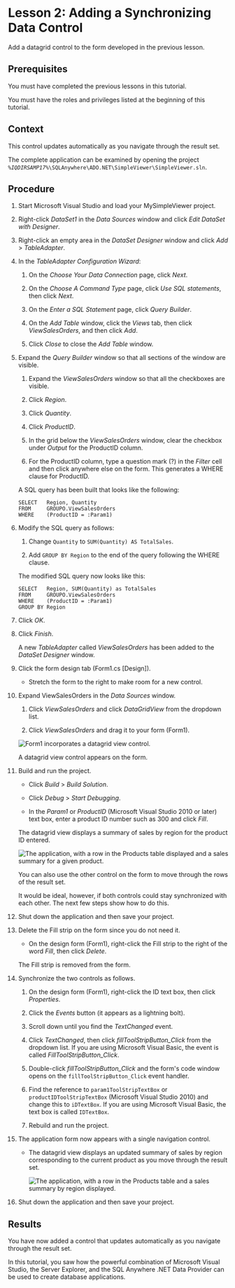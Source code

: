 <!-- loio3bd7a4cd6c5f1014b313c347a66608b6 -->

# Lesson 2: Adding a Synchronizing Data Control

Add a datagrid control to the form developed in the previous lesson.



## Prerequisites

You must have completed the previous lessons in this tutorial.

You must have the roles and privileges listed at the beginning of this tutorial.



## Context

This control updates automatically as you navigate through the result set.

The complete application can be examined by opening the project <code><i>%IQDIRSAMP17%</i>\SQLAnywhere\ADO.NET\SimpleViewer\SimpleViewer.sln</code>.



## Procedure

1.  Start Microsoft Visual Studio and load your MySimpleViewer project.

2.  Right-click *DataSet1* in the *Data Sources* window and click *Edit DataSet with Designer*.

3.  Right-click an empty area in the *DataSet Designer* window and click *Add* \> *TableAdapter*.

4.  In the *TableAdapter Configuration Wizard*:

    1.  On the *Choose Your Data Connection* page, click *Next*.

    2.  On the *Choose A Command Type* page, click *Use SQL statements*, then click *Next*.

    3.  On the *Enter a SQL Statement* page, click *Query Builder*.

    4.  On the *Add Table* window, click the *Views* tab, then click *ViewSalesOrders*, and then click *Add*.

    5.  Click *Close* to close the *Add Table* window.


5.  Expand the *Query Builder* window so that all sections of the window are visible.

    1.  Expand the *ViewSalesOrders* window so that all the checkboxes are visible.

    2.  Click *Region*.

    3.  Click *Quantity*.

    4.  Click *ProductID*.

    5.  In the grid below the *ViewSalesOrders* window, clear the checkbox under *Output* for the ProductID column.

    6.  For the ProductID column, type a question mark \(?\) in the *Filter* cell and then click anywhere else on the form. This generates a WHERE clause for ProductID.


    A SQL query has been built that looks like the following:

    ```
    SELECT   Region, Quantity
    FROM     GROUPO.ViewSalesOrders
    WHERE    (ProductID = :Param1)
    ```

6.  Modify the SQL query as follows:

    1.  Change `Quantity` to `SUM(Quantity) AS TotalSales`.

    2.  Add `GROUP BY Region` to the end of the query following the WHERE clause.


    The modified SQL query now looks like this:

    ```
    SELECT   Region, SUM(Quantity) as TotalSales
    FROM     GROUPO.ViewSalesOrders
    WHERE    (ProductID = :Param1)
    GROUP BY Region
    ```

7.  Click *OK*.

8.  Click *Finish*.

    A new *TableAdapter* called *ViewSalesOrders* has been added to the *DataSet Designer* window.

9.  Click the form design tab \(Form1.cs \[Design\]\).

    -   Stretch the form to the right to make room for a new control.


10. Expand ViewSalesOrders in the *Data Sources* window.

    1.  Click *ViewSalesOrders* and click *DataGridView* from the dropdown list.

    2.  Click *ViewSalesOrders* and drag it to your form \(Form1\).


    ![Form1 incorporates a datagrid view control.](images/graphic-pg-vs5_png_b838535.png)

    A datagrid view control appears on the form.

11. Build and run the project.

    -   Click *Build* \> *Build Solution*.

    -   Click *Debug* \> *Start Debugging*.

    -   In the *Param1* or *ProductID* \(Microsoft Visual Studio 2010 or later\) text box, enter a product ID number such as 300 and click *Fill*.


    The datagrid view displays a summary of sales by region for the product ID entered.

    ![The application, with a row in the Products table displayed and a sales summary for a given product.](images/graphic-pg-vs6_png_9b13965.png)

    You can also use the other control on the form to move through the rows of the result set.

    It would be ideal, however, if both controls could stay synchronized with each other. The next few steps show how to do this.

12. Shut down the application and then save your project.

13. Delete the Fill strip on the form since you do not need it.

    -   On the design form \(Form1\), right-click the Fill strip to the right of the word *Fill*, then click *Delete*.


    The Fill strip is removed from the form.

14. Synchronize the two controls as follows.

    1.  On the design form \(Form1\), right-click the ID text box, then click *Properties*.

    2.  Click the *Events* button \(it appears as a lightning bolt\).

    3.  Scroll down until you find the *TextChanged* event.

    4.  Click *TextChanged*, then click *fillToolStripButton\_Click* from the dropdown list. If you are using Microsoft Visual Basic, the event is called *FillToolStripButton\_Click*.

    5.  Double-click *fillToolStripButton\_Click* and the form's code window opens on the `fillToolStripButton_Click` event handler.

    6.  Find the reference to `param1ToolStripTextBox` or `productIDToolStripTextBox` \(Microsoft Visual Studio 2010\) and change this to `iDTextBox`. If you are using Microsoft Visual Basic, the text box is called `IDTextBox`.

    7.  Rebuild and run the project.


15. The application form now appears with a single navigation control.

    -   The datagrid view displays an updated summary of sales by region corresponding to the current product as you move through the result set.

        ![The application, with a row in the Products table and a sales summary by region displayed.](images/graphic-pg-vs7_png_db0793f.png)


16. Shut down the application and then save your project.




## Results

You have now added a control that updates automatically as you navigate through the result set.

In this tutorial, you saw how the powerful combination of Microsoft Visual Studio, the Server Explorer, and the SQL Anywhere .NET Data Provider can be used to create database applications.

